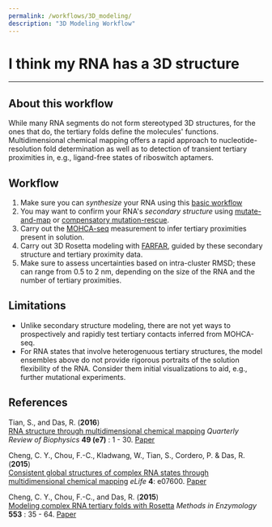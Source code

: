 ```yaml
---
permalink: /workflows/3D_modeling/
description: "3D Modeling Workflow"
---
```


# I think my RNA has a 3D structure

<hr/>

## About this workflow
While many RNA segments do not form stereotyped 3D structures, for the ones that do, the tertiary folds define the molecules' functions. Multidimensional chemical mapping offers a rapid approach to nucleotide-resolution fold determination as well as to detection of transient tertiary proximities in, e.g., ligand-free states of riboswitch aptamers.

## Workflow

1. Make sure you can *synthesize* your RNA using this [basic workflow](workflows/from-scratch/)
2. You may want to confirm your RNA's *secondary structure* using [mutate-and-map](workflows/2d_modeling/) or [compensatory mutation-rescue](workflows/mutation_rescue). 
3. Carry out the [MOHCA-seq](MOHCA_seq/) measurement to infer tertiary proximities present in solution.
4. Carry out 3D Rosetta modeling with [FARFAR](rna_denovo/), guided by these secondary structure and tertiary proximity data.
5. Make sure to assess uncertainties based on intra-cluster RMSD; these can range from 0.5 to 2 nm, depending on the size of the RNA and the number of tertiary proximities.
 
## Limitations
+ Unlike secondary structure modeling, there are not yet ways to prospectively and rapidly test tertiary contacts inferred from MOHCA-seq.
+ For RNA states that involve heterogenuous tertiary structures, the model ensembles above do not provide rigorous portraits of the solution flexibility of the RNA. Consider them initial visualizations to aid, e.g., further mutational experiments. 
 
## References

>	
Tian, S., and Das, R. (**2016**)  
[RNA structure through multidimensional chemical mapping](http://journals.cambridge.org/action/displayAbstract?fromPage=online&aid=10242118&fulltextType=RV&fileId=S0033583516000020)
*Quarterly Review of Biophysics* **49 (e7)** : 1 - 30. [Paper](https://daslab.stanford.edu/site_data/pub_pdf/2016_Tian_QRB.pdf)

>
Cheng, C. Y., Chou, F.-C., Kladwang, W., Tian, S., Cordero, P. & Das, R. (**2015**) <br/> [Consistent global structures of complex RNA states through multidimensional chemical mapping](http://elifesciences.org/content/4/e07600)
*eLife* **4**: e07600.
[Paper](https://daslab.stanford.edu/site_data/pub_pdf/2015_Cheng_eLife.pdf)

>
Cheng, C. Y., Chou, F.-C., and Das, R. (**2015**) <br/> [Modeling complex RNA tertiary folds with Rosetta](http://www.sciencedirect.com/science/article/pii/S0076687914000524)
*Methods in Enzymology* **553** : 35 - 64.
[Paper](https://daslab.stanford.edu/site_data/pub_pdf/2015_Cheng_MethEnzym.pdf)


